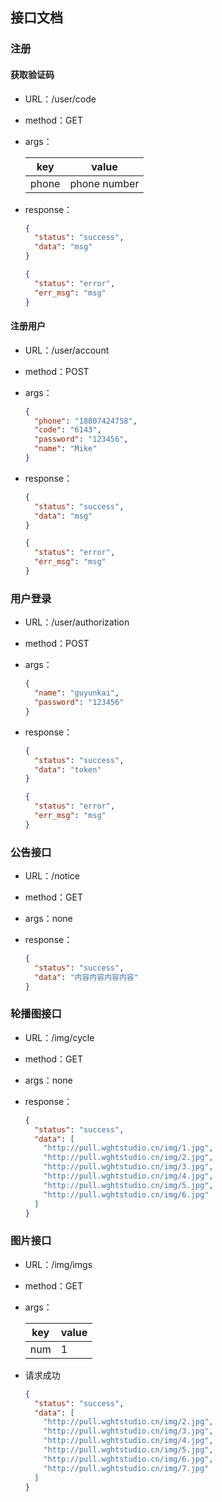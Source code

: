 ## 接口文档

### 注册

#### 获取验证码

- URL：/user/code

- method：GET

- args：

  |  key  |    value     |
  | :---: | :----------: |
  | phone | phone number |

- response：

  ```json
  {
    "status": "success",
    "data": "msg"
  }
  ```

  ```json
  {
    "status": "error",
    "err_msg": "msg"
  }
  ```
  

#### 注册用户

- URL：/user/account

- method：POST

- args：

  ```json
  {
    "phone": "18807424758",
    "code": "6143",
    "password": "123456",
    "name": "Mike"
  }
  ```
  
- response：

  ```json
  {
    "status": "success",
    "data": "msg"
  }
  ```

  ```json
  {
    "status": "error",
    "err_msg": "msg"
  }
  ```

### 用户登录

- URL：/user/authorization

- method：POST

- args：

  ```json
  {
    "name": "guyunkai",
    "password": "123456"
  }
  ```

- response：

  ```json
  {
    "status": "success",
    "data": "token"
  }
  ```

  ```json
  {
    "status": "error",
    "err_msg": "msg"
  }
  ```


### 公告接口

- URL：/notice

- method：GET

- args：none

- response：

  ```json
  {
    "status": "success",
    "data": "内容内容内容内容"
  }
  ```

### 轮播图接口

- URL：/img/cycle

- method：GET

- args：none

- response：

  ```json
  {
    "status": "success",
    "data": [
      "http://pull.wghtstudio.cn/img/1.jpg",
      "http://pull.wghtstudio.cn/img/2.jpg",
      "http://pull.wghtstudio.cn/img/3.jpg",
      "http://pull.wghtstudio.cn/img/4.jpg",
      "http://pull.wghtstudio.cn/img/5.jpg",
      "http://pull.wghtstudio.cn/img/6.jpg"
    ]
  }
  ```

### 图片接口

- URL：/img/imgs

- method：GET

- args：

  | key  | value |
  | ---- | ----- |
  | num  | 1     |

- 请求成功

  ```json
  {
    "status": "success",
    "data": [
      "http://pull.wghtstudio.cn/img/2.jpg",
      "http://pull.wghtstudio.cn/img/3.jpg",
      "http://pull.wghtstudio.cn/img/4.jpg",
      "http://pull.wghtstudio.cn/img/5.jpg",
      "http://pull.wghtstudio.cn/img/6.jpg",
      "http://pull.wghtstudio.cn/img/7.jpg"
    ]
  }
  ```